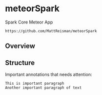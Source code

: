 # meteorSpark
Spark Core Meteor App

	https://github.com/MattReisman/meteorSpark

## Overview

## Structure
Important annotations that needs attention:

    This is important paragraph
    Another important paragraph of text 


